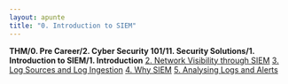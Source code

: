 ```yaml
---
layout: apunte
title: "0. Introduction to SIEM"
---
```


**THM/0. Pre Career/2. Cyber Security 101/11. Security Solutions/1. Introduction to SIEM/1. Introduction**
[2. Network Visibility through SIEM](/apuntes/thm/0-pre-career/2-cyber-security-101/11-security-solutions/1-introduction-to-siem/2-network-visibility-through-siem/)
[3. Log Sources and Log Ingestion](/apuntes/thm/0-pre-career/2-cyber-security-101/11-security-solutions/1-introduction-to-siem/3-log-sources-and-log-ingestion/)
[4. Why SIEM](/apuntes/thm/0-pre-career/2-cyber-security-101/11-security-solutions/1-introduction-to-siem/4-why-siem/)
[5. Analysing Logs and Alerts](/apuntes/thm/0-pre-career/2-cyber-security-101/11-security-solutions/1-introduction-to-siem/5-analysing-logs-and-alerts/)
